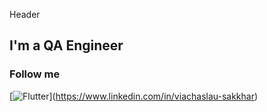   Header

  ## I'm a QA Engineer

  ### Follow me
[![Flutter](https://img.shields.io/badge/Linkedin-0e76a8?style=flat-square&logo=linkedin)](<a href="https://www.linkedin.com/in/viachaslau-sakkhar" target="_blank">https://www.linkedin.com/in/viachaslau-sakkhar</a>)

